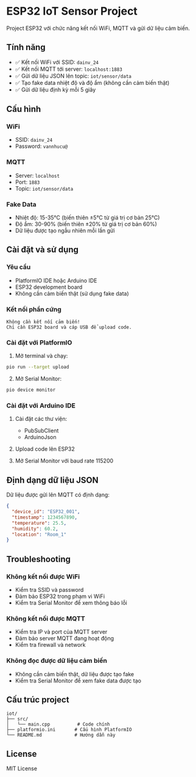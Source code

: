# ESP32 IoT Sensor Project

Project ESP32 với chức năng kết nối WiFi, MQTT và gửi dữ liệu cảm biến.

## Tính năng

- ✅ Kết nối WiFi với SSID: `dainv_24`
- ✅ Kết nối MQTT tới server: `localhost:1883`
- ✅ Gửi dữ liệu JSON lên topic: `iot/sensor/data`
- ✅ Tạo fake data nhiệt độ và độ ẩm (không cần cảm biến thật)
- ✅ Gửi dữ liệu định kỳ mỗi 5 giây

## Cấu hình

### WiFi
- SSID: `dainv_24`
- Password: `vannhucu@`

### MQTT
- Server: `localhost`
- Port: `1883`
- Topic: `iot/sensor/data`

### Fake Data
- Nhiệt độ: 15-35°C (biến thiên ±5°C từ giá trị cơ bản 25°C)
- Độ ẩm: 30-90% (biến thiên ±20% từ giá trị cơ bản 60%)
- Dữ liệu được tạo ngẫu nhiên mỗi lần gửi

## Cài đặt và sử dụng

### Yêu cầu
- PlatformIO IDE hoặc Arduino IDE
- ESP32 development board
- Không cần cảm biến thật (sử dụng fake data)

### Kết nối phần cứng
```
Không cần kết nối cảm biến!
Chỉ cần ESP32 board và cáp USB để upload code.
```

### Cài đặt với PlatformIO

1. Mở terminal và chạy:
```bash
pio run --target upload
```

2. Mở Serial Monitor:
```bash
pio device monitor
```

### Cài đặt với Arduino IDE

1. Cài đặt các thư viện:
   - PubSubClient
   - ArduinoJson

2. Upload code lên ESP32

3. Mở Serial Monitor với baud rate 115200

## Định dạng dữ liệu JSON

Dữ liệu được gửi lên MQTT có định dạng:

```json
{
  "device_id": "ESP32_001",
  "timestamp": 1234567890,
  "temperature": 25.5,
  "humidity": 60.2,
  "location": "Room_1"
}
```

## Troubleshooting

### Không kết nối được WiFi
- Kiểm tra SSID và password
- Đảm bảo ESP32 trong phạm vi WiFi
- Kiểm tra Serial Monitor để xem thông báo lỗi

### Không kết nối được MQTT
- Kiểm tra IP và port của MQTT server
- Đảm bảo server MQTT đang hoạt động
- Kiểm tra firewall và network

### Không đọc được dữ liệu cảm biến
- Không cần cảm biến thật, dữ liệu được tạo fake
- Kiểm tra Serial Monitor để xem fake data được tạo

## Cấu trúc project

```
iot/
├── src/
│   └── main.cpp          # Code chính
├── platformio.ini       # Cấu hình PlatformIO
└── README.md            # Hướng dẫn này
```

## License

MIT License
